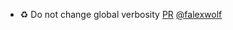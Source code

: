 - ♻️ Do not change global verbosity [PR](https://github.com/laminlabs/bionty/pull/245) [@falexwolf](https://github.com/falexwolf)
